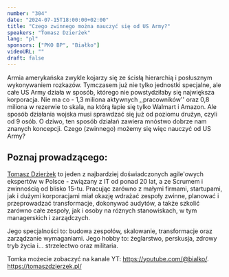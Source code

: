 ```yaml
---
number: "304"
date: "2024-07-15T18:00:00+02:00"
title: "Czego zwinnego można nauczyć się od US Army?"
speakers: "Tomasz Dzierżek"
lang: "pl"
sponsors: ["PKO BP", "Białko"]
videoURL: ""
draft: false
---
```


Armia amerykańska zwykle kojarzy się ze ścisłą hierarchią i posłusznym wykonywaniem rozkazów. Tymczasem już nie tylko jednostki specjalne, ale całe US Army działa w sposób, którego nie powstydziłaby się największa korporacja. Nie ma co - 1,3 miliona aktywnych ,,pracowników'' oraz 0,8 miliona w rezerwie to skala, na którą łapie się tylko Walmart i Amazon. Ale sposób działania wojska musi sprawdzać się już od poziomu drużyn, czyli od 9 osób. O dziwo, ten sposób działań zawiera mnóstwo dobrze nam znanych koncepcji. Czego (zwinnego) możemy się więc nauczyć od US Army?


## Poznaj prowadzącego:

<a href="https://www.linkedin.com/in/tomaszdzierzek/" target="_blank">Tomasz Dzierżek</a> to jeden z najbardziej doświadczonych agile'owych ekspertów w Polsce - związany z IT od ponad 20 lat, a ze Scrumem i zwinnością od blisko 15-tu. Pracując zarówno z małymi firmami, startupami, jak i dużymi korporacjami miał okazję wdrażać zespoły zwinne, planować i przeprowadzać transformacje, dokonywać audytów, a także szkolić zarówno całe zespoły, jak i osoby na różnych stanowiskach, w tym managerskich i zarządczych. 

Jego specjalności to: budowa zespołów, skalowanie, transformacje oraz zarządzanie wymaganiami. Jego hobby to: żeglarstwo, perskusja, zdrowy tryb życia i... strzelectwo oraz militaria.  

Tomka możecie zobaczyć na kanale YT: <a href="https://youtube.com/@bialko/" target="_blank">https://youtube.com/@bialko/</a>.  
<a href="https://tomaszdzierzek.pl/" target="_blank">https://tomaszdzierzek.pl/</a>
